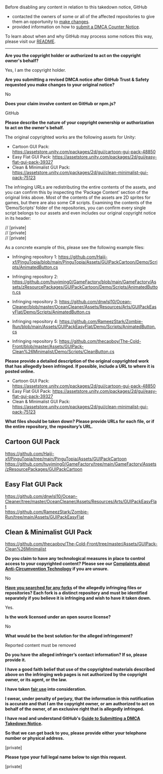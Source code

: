 Before disabling any content in relation to this takedown notice, GitHub
- contacted the owners of some or all of the affected repositories to give them an opportunity to [make changes](https://docs.github.com/en/github/site-policy/dmca-takedown-policy#a-how-does-this-actually-work).
- provided information on how to [submit a DMCA Counter Notice](https://docs.github.com/en/articles/guide-to-submitting-a-dmca-counter-notice).

To learn about when and why GitHub may process some notices this way, please visit our [README](https://github.com/github/dmca/blob/master/README.md#anatomy-of-a-takedown-notice).

---

**Are you the copyright holder or authorized to act on the copyright owner's behalf?**  
  
Yes, I am the copyright holder.  
  
**Are you submitting a revised DMCA notice after GitHub Trust & Safety requested you make changes to your original notice?**  
  
No  
  
**Does your claim involve content on GitHub or npm.js?**  
  
GitHub  
  
**Please describe the nature of your copyright ownership or authorization to act on the owner's behalf.**  
  
The original copyrighted works are the following assets for Unity:  
  
- Cartoon GUI Pack: https://assetstore.unity.com/packages/2d/gui/cartoon-gui-pack-48850  
- Easy Flat GUI Pack: https://assetstore.unity.com/packages/2d/gui/easy-flat-gui-pack-39327  
- Clean & Minimalist GUI Pack: https://assetstore.unity.com/packages/2d/gui/clean-minimalist-gui-pack-75123  
  
The infringing URLs are redistributing the entire contents of the assets, and you can confirm this by inspecting the ‘Package Content’ section of the original links above. Most of the contents of the assets are 2D sprites for games, but there are also some C# scripts. Examining the contents of the ‘Demo/Scripts’ folder of the repositories, you can confirm every single script belongs to our assets and even includes our original copyright notice in its header:  
  
// [private]  
// [private]   
// [private]  
  
As a concrete example of this, please see the following example files:  
  
- Infringing repository 1: https://github.com/Haiji-xf/PinguTopia/blob/main/PinguTopia/Assets/GUIPackCartoon/Demo/Scripts/AnimatedButton.cs  
  
- Infringing repository 2: https://github.com/huyiming0/GameFactory/blob/main/GameFactory/Assets/zResourcePackages/GUIPackCartoon/Demo/Scripts/AnimatedButton.cs  
  
- Infringing repository 3: https://github.com/dnwlsl10/Ocean-Cleaner/blob/master/OceanCleaner/Assets/Resources/Arts/GUIPackEasyFlat/Demo/Scripts/AnimatedButton.cs  
  
- Infringing repository 4: https://github.com/RameezStark/Zombie-Run/blob/main/Assets/GUIPackEasyFlat/Demo/Scripts/AnimatedButton.cs  
  
- Infringing repository 5: https://github.com/thecaoboy/The-Cold-Front/blob/master/Assets/GUIPack-Clean%26Minimalist/Demo/Scripts/CleanButton.cs  
  
**Please provide a detailed description of the original copyrighted work that has allegedly been infringed. If possible, include a URL to where it is posted online.**  
  
- Cartoon GUI Pack: https://assetstore.unity.com/packages/2d/gui/cartoon-gui-pack-48850  
- Easy Flat GUI Pack: https://assetstore.unity.com/packages/2d/gui/easy-flat-gui-pack-39327  
- Clean & Minimalist GUI Pack: https://assetstore.unity.com/packages/2d/gui/clean-minimalist-gui-pack-75123  
  
**What files should be taken down? Please provide URLs for each file, or if the entire repository, the repository’s URL.**  
  
Cartoon GUI Pack  
------------------  
https://github.com/Haiji-xf/PinguTopia/tree/main/PinguTopia/Assets/GUIPackCartoon  
https://github.com/huyiming0/GameFactory/tree/main/GameFactory/Assets/zResourcePackages/GUIPackCartoon  
  
Easy Flat GUI Pack  
-------------------  
https://github.com/dnwlsl10/Ocean-Cleaner/tree/master/OceanCleaner/Assets/Resources/Arts/GUIPackEasyFlat  
https://github.com/RameezStark/Zombie-Run/tree/main/Assets/GUIPackEasyFlat  
  
Clean & Minimalist GUI Pack  
----------------------------  
https://github.com/thecaoboy/The-Cold-Front/tree/master/Assets/GUIPack-Clean%26Minimalist  
  
**Do you claim to have any technological measures in place to control access to your copyrighted content? Please see our <a href="https://docs.github.com/articles/guide-to-submitting-a-dmca-takedown-notice#complaints-about-anti-circumvention-technology">Complaints about Anti-Circumvention Technology</a> if you are unsure.**  
  
No  
  
**<a href="https://docs.github.com/articles/dmca-takedown-policy#b-what-about-forks-or-whats-a-fork">Have you searched for any forks</a> of the allegedly infringing files or repositories? Each fork is a distinct repository and must be identified separately if you believe it is infringing and wish to have it taken down.**  
  
Yes.  
  
**Is the work licensed under an open source license?**  
  
No  
  
**What would be the best solution for the alleged infringement?**  
  
Reported content must be removed  
  
**Do you have the alleged infringer’s contact information? If so, please provide it.**  
  
**I have a good faith belief that use of the copyrighted materials described above on the infringing web pages is not authorized by the copyright owner, or its agent, or the law.**  
  
**I have taken <a href="https://www.lumendatabase.org/topics/22">fair use</a> into consideration.**  
  
**I swear, under penalty of perjury, that the information in this notification is accurate and that I am the copyright owner, or am authorized to act on behalf of the owner, of an exclusive right that is allegedly infringed.**  
  
**I have read and understand GitHub's <a href="https://docs.github.com/articles/guide-to-submitting-a-dmca-takedown-notice/">Guide to Submitting a DMCA Takedown Notice</a>.**  
  
**So that we can get back to you, please provide either your telephone number or physical address.**  
  
[private] 
  
**Please type your full legal name below to sign this request.**  
  
[private]
